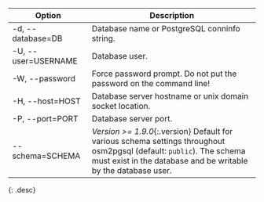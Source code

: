 | Option               | Description |
| -------------------- | ----------- |
| -d, \--database=DB   | Database name or PostgreSQL conninfo string. |
| -U, \--user=USERNAME | Database user. |
| -W, \--password      | Force password prompt. Do not put the password on the command line! |
| -H, \--host=HOST     | Database server hostname or unix domain socket location. |
| -P, \--port=PORT     | Database server port. |
| \--schema=SCHEMA     | *Version >= 1.9.0*{:.version} Default for various schema settings throughout osm2pgsql (default: `public`). The schema must exist in the database and be writable by the database user. |
{: .desc}
